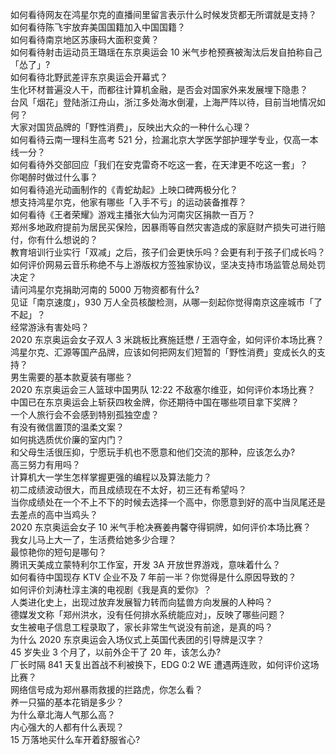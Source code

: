 如何看待网友在鸿星尔克的直播间里留言表示什么时候发货都无所谓就是支持？  
如何看待陈飞宇放弃美国国籍加入中国国籍？  
如何看待南京地区苏康码大面积变黄？  
如何看待射击运动员王璐瑶在东京奥运会 10 米气步枪预赛被淘汰后发自拍称自己「怂了」?  
如何看待北野武差评东京奥运会开幕式？  
生化环材普遍没人干，而都往计算机金融，是否会对国家外来发展埋下隐患？  
台风「烟花」登陆浙江舟山，浙江多处海水倒灌，上海严阵以待，目前当地情况如何？  
大家对国货品牌的「野性消费」，反映出大众的一种什么心理？  
如何看待云南一理科生高考 521 分，捡漏北京大学医学部护理学专业，仅高一本线一分？  
如何看待外交部回应「我们在安克雷奇不吃这一套，在天津更不吃这一套」？  
你喝醉时做过什么事？  
如何看待追光动画制作的《青蛇劫起》上映口碑两极分化？  
想支持鸿星尔克，他家有哪些「入手不亏」的运动装备推荐？  
如何看待《王者荣耀》游戏主播张大仙为河南灾区捐款一百万？  
郑州多地政府提前为居民买保险，因暴雨等自然灾害造成的家庭财产损失可进行赔付，你有什么想说的？  
教育培训行业实行「双减」之后，孩子们会更快乐吗？会更有利于孩子们成长吗？  
如何评价网易云音乐称绝不与上游版权方签独家协议，坚决支持市场监管总局处罚决定？  
请问鸿星尔克捐助河南的 5000 万物资都有什么?  
见证「南京速度」，930 万人全员核酸检测，从哪一刻起你觉得南京这座城市「了不起」？  
经常游泳有害处吗？  
2020 东京奥运会女子双人 3 米跳板比赛施廷懋 / 王涵夺金，如何评价本场比赛？  
鸿星尔克、汇源等国产品牌，应该如何把网友们短暂的「野性消费」变成长久的支持？  
男生需要的基本款夏装有哪些？  
2020 东京奥运会三人篮球中国男队 12:22 不敌塞尔维亚，如何评价本场比赛？  
中国已在东京奥运会上斩获四枚金牌，你还期待中国在哪些项目拿下奖牌？  
一个人旅行会不会感到特别孤独空虚？  
有没有微信置顶的温柔文案？  
如何挑选质优价廉的室内门？  
和父母生活很压抑，宁愿玩手机也不愿意和他们交流的那种，应该怎么办?  
高三努力有用吗？  
计算机大一学生怎样掌握更强的编程以及算法能力？  
初二成绩波动很大，而且成绩现在不太好，初三还有希望吗？  
当你成绩处在一个不上不下的时候去选择一个高中，你愿意到好的高中当凤尾还是去差点的高中当鸡头？  
2020 东京奥运会女子 10 米气手枪决赛姜冉馨夺得铜牌，如何评价本场比赛？  
我女儿马上大一了，生活费给她多少合理？  
最惊艳你的短句是哪句？  
腾讯天美成立蒙特利尔工作室，开发 3A 开放世界游戏，意味着什么？  
如何看待中国现存 KTV 企业不及 7 年前一半？你觉得是什么原因导致的？  
如何评价刘涛杜淳主演的电视剧《我是真的爱你》？  
人类进化史上，出现过放弃发展智力转而向猛兽方向发展的人种吗？  
德媒发文称「郑州洪水，没有任何排水系统能应对」，反映了哪些问题？  
女生被电子信息工程录取了，家长非常生气说没有前途，是真的吗？  
为什么 2020 东京奥运会入场仪式上英国代表团的引导牌是汉字？  
45 岁失业 3 个月了，以前外企干了 20 年，该怎么办?  
厂长时隔 841 天复出首战不利被换下，EDG 0:2 WE 遭遇两连败，如何评价这场比赛？  
网络信号成为郑州暴雨救援的拦路虎，你怎么看？  
养一只猫的基本花销是多少？  
为什么章北海人气那么高？  
内心强大的人都有什么表现？  
15 万落地买什么车开着舒服省心?  
